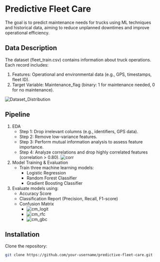 # Predictive Fleet Care
The goal is to predict maintenance needs for trucks using ML techniques and historical data, aiming to reduce unplanned downtimes and improve operational efficiency.

## Data Description
The dataset (fleet_train.csv) contains information about truck operations. Each record includes:
1. Features: Operational and environmental data (e.g., GPS, timestamps, fleet ID).
2. Target Variable: Maintenance_flag (binary: 1 for maintenance needed, 0 for no maintenance).

![Dataset_Distribution](https://github.com/user-attachments/assets/9716e0f8-8e90-48f4-91c8-b05732f5e46e)

## Pipeline
1. EDA
    * Step 1: Drop irrelevant columns (e.g., identifiers, GPS data).
    * Step 2: Remove low-variance features.
    * Step 3: Perform mutual information analysis to assess feature importance.
    * Step 4: Analyze correlations and drop highly correlated features (correlation > 0.80).
      ![corr](https://github.com/user-attachments/assets/aaec6a37-95b5-453d-9323-2e3decd08527)
2. Model Training & Evaluation
    * Train three machine learning models:
      * Logistic Regression        
      * Random Forest Classifier        
      * Gradient Boosting Classifier        
3. Evaluate models using:
    * Accuracy Score
    * Classification Report (Precision, Recall, F1-score)
    * Confusion Matrix
       * ![cm_logit](https://github.com/user-attachments/assets/406479d7-53a8-4ad0-a464-00a34c795d76)
       * ![cm_rfc](https://github.com/user-attachments/assets/cde3ae13-781d-482e-9a71-69a21cec4b13)
       * ![cm_gbc](https://github.com/user-attachments/assets/8c18275b-f8b9-4d60-abf0-503faea34f6a)

## Installation
Clone the repository:
   ```bash
   git clone https://github.com/your-username/predictive-fleet-care.git
